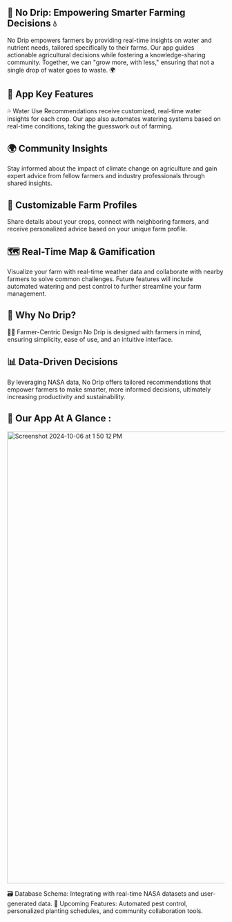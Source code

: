## 🌱 No Drip: Empowering Smarter Farming Decisions 💧
No Drip empowers farmers by providing real-time insights on water and nutrient needs, tailored specifically to their farms. Our app guides actionable agricultural decisions while fostering a knowledge-sharing community. Together, we can "grow more, with less," ensuring that not a single drop of water goes to waste. 🌍

## 🚀 App Key Features
💦 Water Use Recommendations receive customized, real-time water insights for each crop. Our app also automates watering systems based on real-time conditions, taking the guesswork out of farming.

## 🌍 Community Insights
Stay informed about the impact of climate change on agriculture and gain expert advice from fellow farmers and industry professionals through shared insights.

## 🌾 Customizable Farm Profiles
Share details about your crops, connect with neighboring farmers, and receive personalized advice based on your unique farm profile.

## 🗺️ Real-Time Map & Gamification
Visualize your farm with real-time weather data and collaborate with nearby farmers to solve common challenges. Future features will include automated watering and pest control to further streamline your farm management.

## 🔧 Why No Drip?
👩‍🌾 Farmer-Centric Design
No Drip is designed with farmers in mind, ensuring simplicity, ease of use, and an intuitive interface.

## 📊 Data-Driven Decisions
By leveraging NASA data, No Drip offers tailored recommendations that empower farmers to make smarter, more informed decisions, ultimately increasing productivity and sustainability.


## 🧐 Our App At A Glance : 

<img width="1047" alt="Screenshot 2024-10-06 at 1 50 12 PM" src="https://github.com/user-attachments/assets/ee5e4f2b-1f1a-4d17-aaf5-d69692ecbf3d">

🗃️ Database Schema: Integrating with real-time NASA datasets and user-generated data.
🌟 Upcoming Features: Automated pest control, personalized planting schedules, and community collaboration tools.
